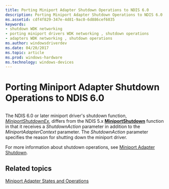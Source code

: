 ```yaml
---
title: Porting Miniport Adapter Shutdown Operations to NDIS 6.0
description: Porting Miniport Adapter Shutdown Operations to NDIS 6.0
ms.assetid: cdf4f829-347e-4d81-9ac0-6d886cef6035
keywords:
- shutdown WDK networking
- porting miniport drivers WDK networking , shutdown operations
- adapters WDK networking , shutdown operations
ms.author: windowsdriverdev
ms.date: 04/20/2017
ms.topic: article
ms.prod: windows-hardware
ms.technology: windows-devices
---
```


# Porting Miniport Adapter Shutdown Operations to NDIS 6.0


## <a href="" id="ddk-porting-miniport-adapter-shutdown-operations-to-ndis-6-0-ng"></a>


The NDIS 6.0 or later miniport driver's shutdown function, [*MiniportShutdownEx*](https://msdn.microsoft.com/library/windows/hardware/ff559449), differs from the NDIS 5.x [**MiniportShutdown**](https://msdn.microsoft.com/library/windows/hardware/ff550533) function in that it receives a *ShutdownAction* parameter in addition to the *MiniportAdapterContext* parameter. The *ShutdownAction* parameter specifies the reason for shutting down the miniport driver.

For more information about shutdown operations, see [Miniport Adapter Shutdown](miniport-adapter-shutdown.md).

## Related topics


[Miniport Adapter States and Operations](miniport-adapter-states-and-operations.md)

 

 






